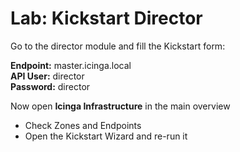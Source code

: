 Lab: Kickstart Director
=======================

Go to the director module and fill the Kickstart form:

**Endpoint:** master.icinga.local\
**API User:** director\
**Password:** director

Now open **Icinga Infrastructure** in the main overview

* Check Zones and Endpoints
* Open the Kickstart Wizard and re-run it
